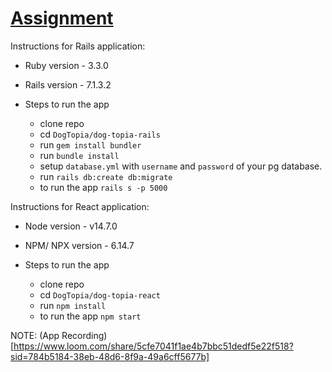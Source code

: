 # [Assignment](https://github.com/pankajyadav05/ror-react-typescript/blob/master/README.md)

Instructions for Rails application:

* Ruby version - 3.3.0

* Rails version - 7.1.3.2

* Steps to run the app
  - clone repo
  - cd `DogTopia/dog-topia-rails`
  - run `gem install bundler`
  - run `bundle install`
  - setup `database.yml` with `username` and `password` of your pg database.
  - run `rails db:create db:migrate`
  - to run the app `rails s -p 5000`


Instructions for React application:

* Node version - v14.7.0

* NPM/ NPX version - 6.14.7

* Steps to run the app
  - clone repo
  - cd `DogTopia/dog-topia-react`
  - run `npm install`
  - to run the app `npm start`


NOTE: (App Recording)[https://www.loom.com/share/5cfe7041f1ae4b7bbc51dedf5e22f518?sid=784b5184-38eb-48d6-8f9a-49a6cff5677b]

